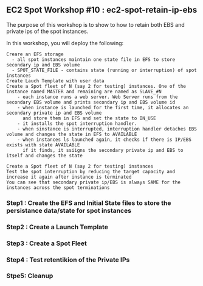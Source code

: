 ## EC2 Spot Workshop #10 : ec2-spot-retain-ip-ebs

The purpose of this workshop is to show to how to retain both EBS and private ips of the spot instances.

In this workshop, you will deploy the following:

    Creare an EFS storage
      - all spot instances maintain one state file in EFS to store secondary ip and EBS volume
      - SPOT_STATE_FILE - contains state (running or interruption) of spot instances
    Create Lauch Template with user data
    Create a Spot fleet of N (say 2 for testing) instances. One of the instance named MASTER and remaining are named as SLAVE_#N 
        - each instance runs a web server. Web Server runs from the secondary EBS volume and prints secondary ip and EBS volume id
        - when instance is launched for the first time, it allocates an secondary private ip and EBS volume
          and store them in EFS and set the state to IN_USE
        - it installs the spot interruption handler.  
        - when sinstance is interrupted, interruption handler detaches EBS volume and changes the state in EFS to AVAILABLE
        - when instances ls launched again, it checks if there is IP/EBS exists with state AVAILABLE
          if it finds, it ssiigns the secondary private ip and EBS to itself and changes the state
          
    Create a Spot fleet of N (say 2 for testing) instances
    Test the spot interruption by reducing the target capacity and increase it again after instance is terminated
    You can see that secondary private ip/EBS is always SAME for the instances across the spot terminations
    


    
### Step1 :  Create the EFS and Initial State files to store the persistance data/state for spot instances
 
### Step2 : Create a Launch Template

### Step3 : Create a Spot Fleet

### Step4 : Test retentikion of the Private IPs 

### Stpe5:  Cleanup

